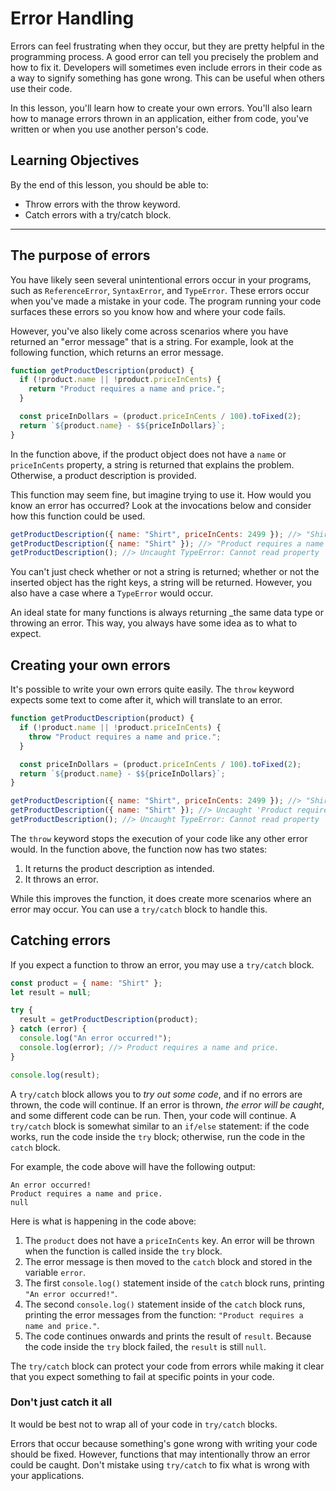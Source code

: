 # Error Handling

Errors can feel frustrating when they occur, but they are pretty helpful in the programming process. A good error can tell you precisely the problem and how to fix it. Developers will sometimes even include errors in their code as a way to signify something has gone wrong. This can be useful when others use their code.

In this lesson, you'll learn how to create your own errors. You'll also learn how to manage errors thrown in an application, either from code, you've written or when you use another person's code.

## Learning Objectives

By the end of this lesson, you should be able to:

- Throw errors with the throw keyword.
- Catch errors with a try/catch block.

---

## The purpose of errors

You have likely seen several unintentional errors occur in your programs, such as `ReferenceError`, `SyntaxError`, and `TypeError`. These errors occur when you've made a mistake in your code. The program running your code surfaces these errors so you know how and where your code fails.

However, you've also likely come across scenarios where you have returned an "error message" that is a string. For example, look at the following function, which returns an error message.

```js
function getProductDescription(product) {
  if (!product.name || !product.priceInCents) {
    return "Product requires a name and price.";
  }

  const priceInDollars = (product.priceInCents / 100).toFixed(2);
  return `${product.name} - $${priceInDollars}`;
}
```

In the function above, if the product object does not have a `name` or `priceInCents` property, a string is returned that explains the problem. Otherwise, a product description is provided.

This function may seem fine, but imagine trying to use it. How would you know an error has occurred? Look at the invocations below and consider how this function could be used.

```js
getProductDescription({ name: "Shirt", priceInCents: 2499 }); //> "Shirt - $24.99"
getProductDescription({ name: "Shirt" }); //> "Product requires a name and a price."
getProductDescription(); //> Uncaught TypeError: Cannot read property 'name' of undefined
```

You can't just check whether or not a string is returned; whether or not the inserted object has the right keys, a string will be returned. However, you also have a case where a `TypeError` would occur.

An ideal state for many functions is always returning \_the same data type or throwing an error. This way, you always have some idea as to what to expect.

## Creating your own errors

It's possible to write your own errors quite easily. The `throw` keyword expects some text to come after it, which will translate to an error.

```js
function getProductDescription(product) {
  if (!product.name || !product.priceInCents) {
    throw "Product requires a name and price.";
  }

  const priceInDollars = (product.priceInCents / 100).toFixed(2);
  return `${product.name} - $${priceInDollars}`;
}

getProductDescription({ name: "Shirt", priceInCents: 2499 }); //> "Shirt - $24.99"
getProductDescription({ name: "Shirt" }); //> Uncaught 'Product requires a name and price.'
getProductDescription(); //> Uncaught TypeError: Cannot read property 'name' of undefined
```

The `throw` keyword stops the execution of your code like any other error would. In the function above, the function now has two states:

1. It returns the product description as intended.
2. It throws an error.

While this improves the function, it does create more scenarios where an error may occur. You can use a `try/catch` block to handle this.

## Catching errors

If you expect a function to throw an error, you may use a `try/catch` block.

```js
const product = { name: "Shirt" };
let result = null;

try {
  result = getProductDescription(product);
} catch (error) {
  console.log("An error occurred!");
  console.log(error); //> Product requires a name and price.
}

console.log(result);
```

A `try/catch` block allows you to _try out some code_, and if no errors are thrown, the code will continue. If an error is thrown, _the error will be caught_, and some different code can be run. Then, your code will continue. A `try/catch` block is somewhat similar to an `if/else` statement: if the code works, run the code inside the `try` block; otherwise, run the code in the `catch` block.

For example, the code above will have the following output:

```
An error occurred!
Product requires a name and price.
null
```

Here is what is happening in the code above:

1. The `product` does not have a `priceInCents` key. An error will be thrown when the function is called inside the `try` block.
1. The error message is then moved to the `catch` block and stored in the variable `error`.
1. The first `console.log()` statement inside of the `catch` block runs, printing `"An error occurred!"`.
1. The second `console.log()` statement inside of the `catch` block runs, printing the error messages from the function: `"Product requires a name and price."`.
1. The code continues onwards and prints the result of `result`. Because the code inside the `try` block failed, the `result` is still `null`.

The `try/catch` block can protect your code from errors while making it clear that you expect something to fail at specific points in your code.

### Don't just catch it all

It would be best not to wrap all of your code in `try/catch` blocks.

Errors that occur because something's gone wrong with writing your code should be fixed. However, functions that may intentionally throw an error could be caught. Don't mistake using `try/catch` to fix what is wrong with your applications.
